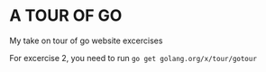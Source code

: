 # A TOUR OF GO

My take on tour of go website excercises

For excercise 2, you need to run `go get golang.org/x/tour/gotour`
